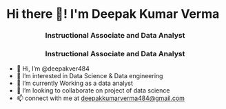 # Hi there 👋! I'm Deepak Kumar Verma #

<h3 align="center">
 Instructional Associate and Data Analyst 
</h3>
<h3 align="center">
 Instructional Associate and Data Analyst 
</h3>

- 👋 Hi, I’m @deepakver484
- 👀 I’m interested in Data Science & Data engineering
- 🌱 I’m currently Working as a data analyst
- 💞️ I’m looking to collaborate on project of data science
- 📫 connect with me at deepakkumarverma484@gmail.com

<!---
deepakver484/deepakver484 is a ✨ special ✨ repository because its `README.md` (this file) appears on your GitHub profile.
You can click the Preview link to take a look at your changes.
--->

